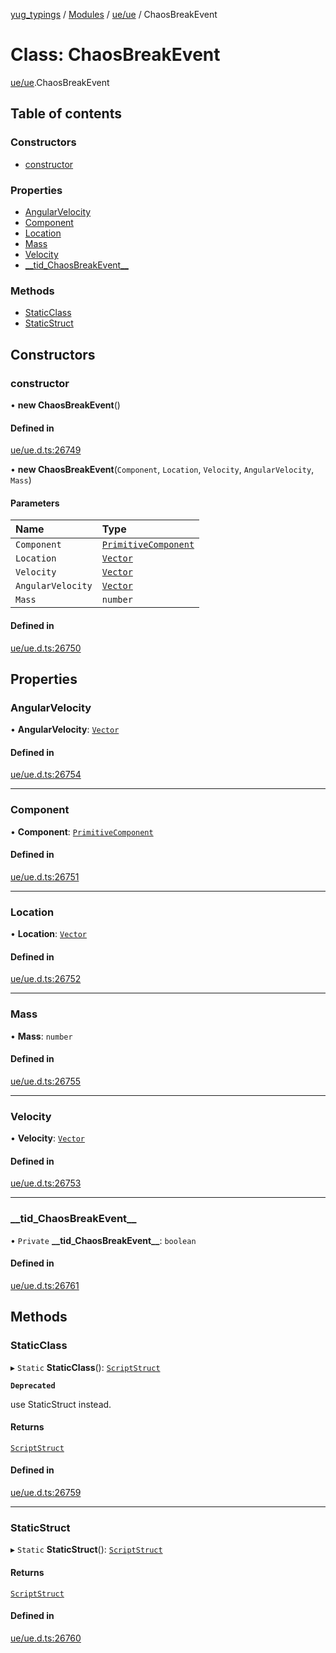[yug_typings](../README.md) / [Modules](../modules.md) / [ue/ue](../modules/ue_ue.md) / ChaosBreakEvent

# Class: ChaosBreakEvent

[ue/ue](../modules/ue_ue.md).ChaosBreakEvent

## Table of contents

### Constructors

- [constructor](ue_ue.ChaosBreakEvent.md#constructor)

### Properties

- [AngularVelocity](ue_ue.ChaosBreakEvent.md#angularvelocity)
- [Component](ue_ue.ChaosBreakEvent.md#component)
- [Location](ue_ue.ChaosBreakEvent.md#location)
- [Mass](ue_ue.ChaosBreakEvent.md#mass)
- [Velocity](ue_ue.ChaosBreakEvent.md#velocity)
- [\_\_tid\_ChaosBreakEvent\_\_](ue_ue.ChaosBreakEvent.md#__tid_chaosbreakevent__)

### Methods

- [StaticClass](ue_ue.ChaosBreakEvent.md#staticclass)
- [StaticStruct](ue_ue.ChaosBreakEvent.md#staticstruct)

## Constructors

### constructor

• **new ChaosBreakEvent**()

#### Defined in

[ue/ue.d.ts:26749](https://github.com/YugMetaverse/yug_typings/blob/25cad34/ue/ue.d.ts#L26749)

• **new ChaosBreakEvent**(`Component`, `Location`, `Velocity`, `AngularVelocity`, `Mass`)

#### Parameters

| Name | Type |
| :------ | :------ |
| `Component` | [`PrimitiveComponent`](ue_ue.PrimitiveComponent.md) |
| `Location` | [`Vector`](ue_ue_s.Vector.md) |
| `Velocity` | [`Vector`](ue_ue_s.Vector.md) |
| `AngularVelocity` | [`Vector`](ue_ue_s.Vector.md) |
| `Mass` | `number` |

#### Defined in

[ue/ue.d.ts:26750](https://github.com/YugMetaverse/yug_typings/blob/25cad34/ue/ue.d.ts#L26750)

## Properties

### AngularVelocity

• **AngularVelocity**: [`Vector`](ue_ue_s.Vector.md)

#### Defined in

[ue/ue.d.ts:26754](https://github.com/YugMetaverse/yug_typings/blob/25cad34/ue/ue.d.ts#L26754)

___

### Component

• **Component**: [`PrimitiveComponent`](ue_ue.PrimitiveComponent.md)

#### Defined in

[ue/ue.d.ts:26751](https://github.com/YugMetaverse/yug_typings/blob/25cad34/ue/ue.d.ts#L26751)

___

### Location

• **Location**: [`Vector`](ue_ue_s.Vector.md)

#### Defined in

[ue/ue.d.ts:26752](https://github.com/YugMetaverse/yug_typings/blob/25cad34/ue/ue.d.ts#L26752)

___

### Mass

• **Mass**: `number`

#### Defined in

[ue/ue.d.ts:26755](https://github.com/YugMetaverse/yug_typings/blob/25cad34/ue/ue.d.ts#L26755)

___

### Velocity

• **Velocity**: [`Vector`](ue_ue_s.Vector.md)

#### Defined in

[ue/ue.d.ts:26753](https://github.com/YugMetaverse/yug_typings/blob/25cad34/ue/ue.d.ts#L26753)

___

### \_\_tid\_ChaosBreakEvent\_\_

• `Private` **\_\_tid\_ChaosBreakEvent\_\_**: `boolean`

#### Defined in

[ue/ue.d.ts:26761](https://github.com/YugMetaverse/yug_typings/blob/25cad34/ue/ue.d.ts#L26761)

## Methods

### StaticClass

▸ `Static` **StaticClass**(): [`ScriptStruct`](ue_ue.ScriptStruct.md)

**`Deprecated`**

use StaticStruct instead.

#### Returns

[`ScriptStruct`](ue_ue.ScriptStruct.md)

#### Defined in

[ue/ue.d.ts:26759](https://github.com/YugMetaverse/yug_typings/blob/25cad34/ue/ue.d.ts#L26759)

___

### StaticStruct

▸ `Static` **StaticStruct**(): [`ScriptStruct`](ue_ue.ScriptStruct.md)

#### Returns

[`ScriptStruct`](ue_ue.ScriptStruct.md)

#### Defined in

[ue/ue.d.ts:26760](https://github.com/YugMetaverse/yug_typings/blob/25cad34/ue/ue.d.ts#L26760)
